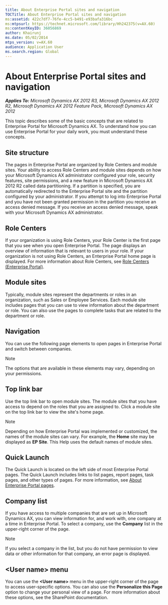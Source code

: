 ```yaml
---
title: About Enterprise Portal sites and navigation
TOCTitle: About Enterprise Portal sites and navigation
ms:assetid: 422c7df7-76fe-4cc5-b491-e93bafa316bc
ms:mtpsurl: https://technet.microsoft.com/library/Hh242375(v=AX.60)
ms:contentKeyID: 36056869
author: Khairunj
ms.date: 05/02/2014
mtps_version: v=AX.60
audience: Application User
ms.search.region: Global
---
```


# About Enterprise Portal sites and navigation 


_**Applies To:** Microsoft Dynamics AX 2012 R3, Microsoft Dynamics AX 2012 R2, Microsoft Dynamics AX 2012 Feature Pack, Microsoft Dynamics AX 2012_

This topic describes some of the basic concepts that are related to Enterprise Portal for Microsoft Dynamics AX. To understand how you can use Enterprise Portal for your daily work, you must understand these concepts.

## Site structure

The pages in Enterprise Portal are organized by Role Centers and module sites. Your ability to access Role Centers and module sites depends on how your Microsoft Dynamics AX administrator configured your role, security features, site permissions, and a new feature in Microsoft Dynamics AX 2012 R2 called data partitioning. If a partition is specified, you are automatically redirected to the Enterprise Portal site and the partition configured by your administrator. If you attempt to log into Enterprise Portal and you have not been granted permission in the partition you receive an access denied message. If you receive an access denied message, speak with your Microsoft Dynamics AX administrator.

## Role Centers

If your organization is using Role Centers, your Role Center is the first page that you see when you open Enterprise Portal. The page displays an overview of information that is relevant to users in your role. If your organization is not using Role Centers, an Enterprise Portal home page is displayed. For more information about Role Centers, see [Role Centers (Enterprise Portal)](role-centers-enterprise-portal.md).

## Module sites

Typically, module sites represent the departments or roles in an organization, such as Sales or Employee Services. Each module site includes pages that you can use to view information about the department or role. You can also use the pages to complete tasks that are related to the department or role.

## Navigation

You can use the following page elements to open pages in Enterprise Portal and switch between companies.


> [!NOTE]
> <P>The options that are available in these elements may vary, depending on your permissions.</P>



## Top link bar

Use the top link bar to open module sites. The module sites that you have access to depend on the roles that you are assigned to. Click a module site on the top link bar to view the site's home page.


> [!NOTE]
> <P>Depending on how Enterprise Portal was implemented or customized, the names of the module sites can vary. For example, the <STRONG>Home</STRONG> site may be displayed as <STRONG>EP Site</STRONG>. This Help uses the default names of module sites.</P>



## Quick Launch

The Quick Launch is located on the left side of most Enterprise Portal pages. The Quick Launch includes links to list pages, report pages, task pages, and other types of pages. For more information, see [About Enterprise Portal pages](about-enterprise-portal-pages.md).

## Company list

If you have access to multiple companies that are set up in Microsoft Dynamics AX, you can view information for, and work with, one company at a time in Enterprise Portal. To select a company, use the **Company** list in the upper-right corner of the page.


> [!NOTE]
> <P>If you select a company in the list, but you do not have permission to view data or other information for that company, an error page is displayed.</P>



## \<User name\> menu

You can use the **\<User name\>** menu in the upper-right corner of the page to access user-specific options. You can also use the **Personalize this Page** option to change your personal view of a page. For more information about these options, see the SharePoint documentation.

  


